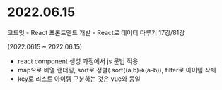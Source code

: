 # 2022.06.15

코드잇 - React 프론트엔드 개발 - React로 데이터 다루기 17강/81강

(2022.0615 ~ 2022.06.15)

- react component 생성 과정에서 js 문법 적용 
- map으로 배열 랜더링, sort로 정렬(.sort((a,b)=>(a-b)), filter로 아이템 삭제
- key로 리스트 아이템 구분하는 것은 vue와 동일 

